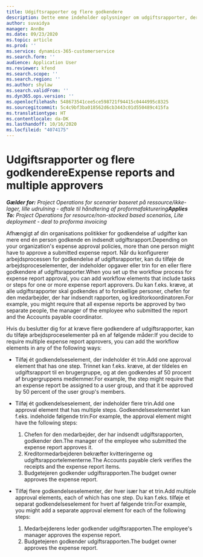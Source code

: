 ```yaml
---
title: Udgiftsrapporter og flere godkendere
description: Dette emne indeholder oplysninger om udgiftsrapporter, der kræver godkendelse af mere end én person.
author: suvaidya
manager: AnnBe
ms.date: 09/23/2020
ms.topic: article
ms.prod: ''
ms.service: dynamics-365-customerservice
ms.search.form: ''
audience: Application User
ms.reviewer: kfend
ms.search.scope: ''
ms.search.region: ''
ms.author: shylaw
ms.search.validFrom: ''
ms.dyn365.ops.version: ''
ms.openlocfilehash: 548673541cee5ce598721f94415c0444995c8325
ms.sourcegitcommit: 5c4c9bf3ba018562d6cb3443c01d550489c415fa
ms.translationtype: HT
ms.contentlocale: da-DK
ms.lasthandoff: 10/16/2020
ms.locfileid: "4074175"
---
```

# <a name="expense-reports-and-multiple-approvers"></a><span data-ttu-id="7771a-103">Udgiftsrapporter og flere godkendere</span><span class="sxs-lookup"><span data-stu-id="7771a-103">Expense reports and multiple approvers</span></span>

<span data-ttu-id="7771a-104">_**Gælder for:** Project Operations for scenarier baseret på ressource/ikke-lager, lille udrulning - aftale til håndtering af proformafakturering_</span><span class="sxs-lookup"><span data-stu-id="7771a-104">_**Applies To:** Project Operations for resource/non-stocked based scenarios, Lite deployment - deal to proforma invoicing_</span></span>

<span data-ttu-id="7771a-105">Afhængigt af din organisations politikker for godkendelse af udgifter kan mere end én person godkende en indsendt udgiftsrapport.</span><span class="sxs-lookup"><span data-stu-id="7771a-105">Depending on your organization's expense approval policies, more than one person might have to approve a submitted expense report.</span></span> <span data-ttu-id="7771a-106">Når du konfigurerer arbejdsprocessen for godkendelse af udgiftsrapporter, kan du tilføje de arbejdsproceselementer, der indeholder opgaver eller trin for en eller flere godkendere af udgiftsrapporter.</span><span class="sxs-lookup"><span data-stu-id="7771a-106">When you set up the workflow process for expense report approval, you can add workflow elements that include tasks or steps for one or more expense report approvers.</span></span> <span data-ttu-id="7771a-107">Du kan f.eks. kræve, at alle udgiftsrapporter skal godkendes af to forskellige personer, chefen for den medarbejder, der har indsendt rapporten, og kreditorkoordinatoren.</span><span class="sxs-lookup"><span data-stu-id="7771a-107">For example, you might require that all expense reports be approved by two separate people, the manager of the employee who submitted the report and the Accounts payable coordinator.</span></span>

<span data-ttu-id="7771a-108">Hvis du beslutter dig for at kræve flere godkendere af udgiftsrapporter, kan du tilføje arbejdsproceselementer på en af følgende måder:</span><span class="sxs-lookup"><span data-stu-id="7771a-108">If you decide to require multiple expense report approvers, you can add the workflow elements in any of the following ways:</span></span>

- <span data-ttu-id="7771a-109">Tilføj ét godkendelseselement, der indeholder ét trin.</span><span class="sxs-lookup"><span data-stu-id="7771a-109">Add one approval element that has one step.</span></span> <span data-ttu-id="7771a-110">Trinnet kan f.eks. kræve, at der tildeles en udgiftsrapport til en brugergruppe, og at den godkendes af 50 procent af brugergruppens medlemmer.</span><span class="sxs-lookup"><span data-stu-id="7771a-110">For example, the step might require that an expense report be assigned to a user group, and that it be approved by 50 percent of the user group's members.</span></span>
- <span data-ttu-id="7771a-111">Tilføj ét godkendelseselement, der indeholder flere trin.</span><span class="sxs-lookup"><span data-stu-id="7771a-111">Add one approval element that has multiple steps.</span></span> <span data-ttu-id="7771a-112">Godkendelseselementet kan f.eks. indeholde følgende trin:</span><span class="sxs-lookup"><span data-stu-id="7771a-112">For example, the approval element might have the following steps:</span></span>

    1. <span data-ttu-id="7771a-113">Chefen for den medarbejder, der har indsendt udgiftsrapporten, godkender den.</span><span class="sxs-lookup"><span data-stu-id="7771a-113">The manager of the employee who submitted the expense report approves it.</span></span>
    2. <span data-ttu-id="7771a-114">Kreditormedarbejderen bekræfter kvitteringerne og udgiftsrapportelementerne.</span><span class="sxs-lookup"><span data-stu-id="7771a-114">The Accounts payable clerk verifies the receipts and the expense report items.</span></span>
    3. <span data-ttu-id="7771a-115">Budgetejeren godkender udgiftsrapporten.</span><span class="sxs-lookup"><span data-stu-id="7771a-115">The budget owner approves the expense report.</span></span>

- <span data-ttu-id="7771a-116">Tilføj flere godkendelseselementer, der hver især har et trin.</span><span class="sxs-lookup"><span data-stu-id="7771a-116">Add multiple approval elements, each of which has one step.</span></span> <span data-ttu-id="7771a-117">Du kan f.eks. tilføje et separat godkendelseselement for hvert af følgende trin:</span><span class="sxs-lookup"><span data-stu-id="7771a-117">For example, you might add a separate approval element for each of the following steps:</span></span>

    1. <span data-ttu-id="7771a-118">Medarbejderens leder godkender udgiftsrapporten.</span><span class="sxs-lookup"><span data-stu-id="7771a-118">The employee's manager approves the expense report.</span></span>
    2. <span data-ttu-id="7771a-119">Budgetejeren godkender udgiftsrapporten.</span><span class="sxs-lookup"><span data-stu-id="7771a-119">The budget owner approves the expense report.</span></span>
